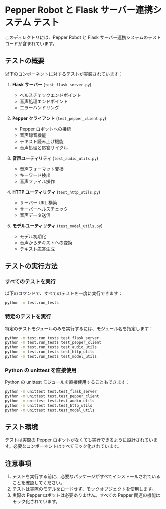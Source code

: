 # Pepper Robot と Flask サーバー連携システム テスト

このディレクトリには、Pepper Robot と Flask サーバー連携システムのテストコードが含まれています。

## テストの概要

以下のコンポーネントに対するテストが実装されています：

1. **Flask サーバー** (`test_flask_server.py`)
   - ヘルスチェックエンドポイント
   - 音声処理エンドポイント
   - エラーハンドリング

2. **Pepper クライアント** (`test_pepper_client.py`)
   - Pepper ロボットへの接続
   - 音声録音機能
   - テキスト読み上げ機能
   - 音声処理と応答サイクル

3. **音声ユーティリティ** (`test_audio_utils.py`)
   - 音声フォーマット変換
   - キーワード検出
   - 音声ファイル操作

4. **HTTP ユーティリティ** (`test_http_utils.py`)
   - サーバー URL 構築
   - サーバーヘルスチェック
   - 音声データ送信

5. **モデルユーティリティ** (`test_model_utils.py`)
   - モデル初期化
   - 音声からテキストへの変換
   - テキスト応答生成

## テストの実行方法

### すべてのテストを実行

以下のコマンドで、すべてのテストを一度に実行できます：

```bash
python -m test.run_tests
```

### 特定のテストを実行

特定のテストモジュールのみを実行するには、モジュール名を指定します：

```bash
python -m test.run_tests test_flask_server
python -m test.run_tests test_pepper_client
python -m test.run_tests test_audio_utils
python -m test.run_tests test_http_utils
python -m test.run_tests test_model_utils
```

### Python の unittest を直接使用

Python の unittest モジュールを直接使用することもできます：

```bash
python -m unittest test.test_flask_server
python -m unittest test.test_pepper_client
python -m unittest test.test_audio_utils
python -m unittest test.test_http_utils
python -m unittest test.test_model_utils
```

## テスト環境

テストは実際の Pepper ロボットがなくても実行できるように設計されています。必要なコンポーネントはすべてモック化されています。

## 注意事項

1. テストを実行する前に、必要なパッケージがすべてインストールされていることを確認してください。
2. テストは実際のモデルをロードせず、モックオブジェクトを使用します。
3. 実際の Pepper ロボットは必要ありません。すべての Pepper 関連の機能はモック化されています。